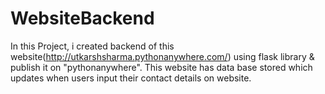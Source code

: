 # WebsiteBackend
In this Project, i created backend of this website(http://utkarshsharma.pythonanywhere.com/) using flask library &amp; publish it on "pythonanywhere". This website has data base stored which updates when users input their contact details on website.
